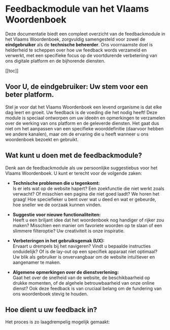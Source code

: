 # Feedbackmodule van het Vlaams Woordenboek

Deze documentatie biedt een compleet overzicht van de feedbackmodule in het Vlaams Woordenboek, zorgvuldig samengesteld voor zowel de **eindgebruiker** als de **technische beheerder**. 
Ons voornaamste doel is helderheid te scheppen over hoe uw feedback words verzameld en verwerkt, met een specifieke focus op de voortdurende verbeteriing van ons digitale platform en de bijhorende diensten. 

[[toc]]

## Voor U, de eindgebruiker: Uw stem voor een beter platform.

Stel je voor dat het Vlaams Woordenboek een levend organisme is dat elke dag leert en groeit. 
Uw feedback is de voeding die het nodig heeft! Deze module is speciaal ontworpen om uw ideeën en opmerkingen te verzamelen over de werking van ons platform en de geleverde diensten. 
Het gaat dus niet om het aanpassen van een specifieke woorddefinitie (daarvoor hebben we andere kanalen), maar om de ervaring die u heeft wanneer u ons woordenboek bezoekt en gebruikt.

## Wat kunt u doen met de feedbackmodule? 

Denk aan de feedbackmodule als uw persoonlijke suggestiebus voor het Vlaams Woordenboek. 
U kunt er terecht voor de volgende zaken: 

- **Technische problemen die u tegenkomt:**  
  Is er iets wat op de website hapert? Een zoekfunctie die niet werkt zoals verwacht? Of misschien een pagina die niet goed laadt? We horen het graag! Hoe speciefieker u bent over wat u deed en wat er gebeurde, hoe sneller we de oorzaak kunnen vinden.

- **Suggestie voor nieuwe functionaliteiten:**  
  Heeft u een briljant idee dat het woordenboek nog handiger of rijker zou maken? Misschien een manier om favoriete woorden op te slaan of een slimmere filteroptie? Uw creativiteit is onze inspiratie.

- **Verbeteringen in het gebruiksgemak (UX):**  
  Ervaart u drempels bij het navigeren? Vindt u bepaalde instructies onduidelijk? Of is de lay-out op een specifiek apparaat niet optimaal? Uw blik als gebruiker is onvervangbaar om de website intuïtiever en aangenamer te maken.

- **Algemene opmerkingen over de dienstverlening:**  
  Gaat het over de snelheid van de website, de beschikbaarheid op drukke momenten, of de algehele betrouwbaarheid van onze online dienst? Ook deze feedback is van cruciaal belang om de fundering van ons woordenboek stevig te houden.

## Hoe dient u uw feedback in? 

Het proces is zo laagdrempelig mogelijk gemaakt: 


